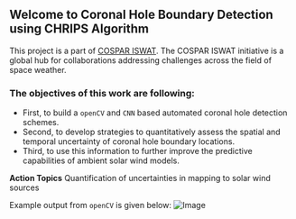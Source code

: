 ## Welcome to Coronal Hole Boundary Detection using CHRIPS Algorithm

This project is a part of [COSPAR ISWAT](https://www.iswat-cospar.org/iswat-cospar). The COSPAR ISWAT initiative is a global hub for collaborations addressing challenges across the field of space weather.


### The objectives of this work are following: 
- First, to build a `openCV` and `CNN` based automated coronal hole detection schemes. 
- Second, to develop strategies to quantitatively assess the spatial and temporal uncertainty of coronal hole boundary locations. 
- Third, to use this information to further improve the predictive capabilities of ambient solar wind models.

**Action Topics**
Quantification of uncertainties in mapping to solar wind sources

Example output from `openCV` is given below:
![Image](https://github.com/shibaji7/ISWAT_CV/blob/main/iswat_mva/data/mva.Figure03.png)
